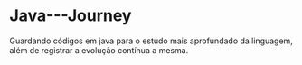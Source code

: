 # Java---Journey

Guardando códigos em java para o estudo mais aprofundado da linguagem, além de registrar a evolução contínua a mesma.

